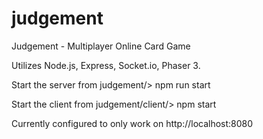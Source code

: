 # judgement
Judgement - Multiplayer Online Card Game

Utilizes Node.js, Express, Socket.io, Phaser 3.

Start the server from judgement/> npm run start

Start the client from judgement/client/> npm start

Currently configured to only work on http://localhost:8080
